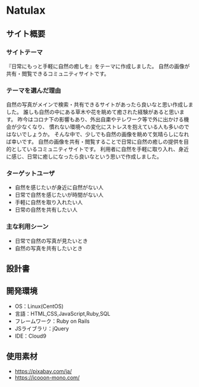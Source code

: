 # Natulax

## サイト概要
### サイトテーマ
『日常にもっと手軽に自然の癒しを』をテーマに作成しました。
自然の画像が共有・閲覧できるコミュニティサイトです。

### テーマを選んだ理由
自然の写真がメインで検索・共有できるサイトがあったら良いなと思い作成しました。
誰しも自然の中にある草木や花を眺めて癒された経験があると思います。
昨今はコロナ下の影響もあり、外出自粛やテレワーク等で外に出かける機会が少なくなり、
慣れない環境への変化にストレスを抱えている人も多いのではないでしょうか。
そんな中で、少しでも自然の画像を眺めて気晴らしになれば幸いです。
自然の画像を共有・閲覧することで日常に自然の癒しの提供を目的としているコミュニティサイトです。
利用者に自然を手軽に取り入れ、身近に感じ、日常に癒しになったら良いなという思いで作成しました。

### ターゲットユーザ
- 自然を感じたいが身近に自然がない人
- 日常で自然を感じたいが時間がない人
- 手軽に自然を取り入れたい人
- 日常の自然を共有したい人

### 主な利用シーン
- 日常で自然の写真が見たいとき
- 自然の写真を共有したいとき

## 設計書


## 開発環境
- OS：Linux(CentOS)
- 言語：HTML,CSS,JavaScript,Ruby,SQL
- フレームワーク：Ruby on Rails
- JSライブラリ：jQuery
- IDE：Cloud9

## 使用素材
- https://pixabay.com/ja/
- https://icooon-mono.com/
